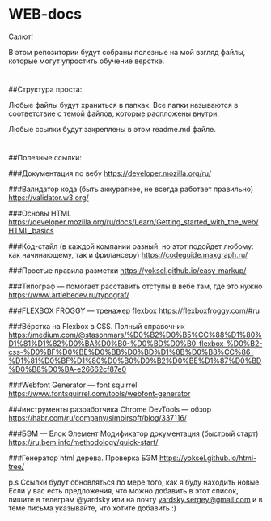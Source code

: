 # WEB-docs

Салют!

В этом репозитории будут собраны полезные на мой взгляд файлы,
которые могут упростить обучение верстке. 

#
##Структура проста: 

Любые файлы будут храниться в папках. Все папки называются в соответствие с темой файлов,
которые распложены внутри.

Любые ссылки будут закреплены в этом readme.md файле.
#
##Полезные ссылки:

###Документация по вебу
https://developer.mozilla.org/ru/

###Валидатор кода (быть аккуратнее, не всегда работает правильно)
https://validator.w3.org/

###Основы HTML
https://developer.mozilla.org/ru/docs/Learn/Getting_started_with_the_web/HTML_basics

###Код-стайл (в каждой компании разный, но этот подойдет любому: как начинающему, так и фрилансеру)
https://codeguide.maxgraph.ru/

###Простые правила разметки
https://yoksel.github.io/easy-markup/

###Типограф — помогает расставить отступы в вебе там, где это нужно
https://www.artlebedev.ru/typograf/

###FLEXBOX FROGGY — тренажер flexbox
https://flexboxfroggy.com/#ru

###Вёрстка на Flexbox в CSS. Полный справочник
https://medium.com/@stasonmars/%D0%B2%D0%B5%CC%88%D1%80%D1%81%D1%82%D0%BA%D0%B0-%D0%BD%D0%B0-flexbox-%D0%B2-css-%D0%BF%D0%BE%D0%BB%D0%BD%D1%8B%D0%B8%CC%86-%D1%81%D0%BF%D1%80%D0%B0%D0%B2%D0%BE%D1%87%D0%BD%D0%B8%D0%BA-e26662cf87e0

###Webfont Generator — font squirrel
https://www.fontsquirrel.com/tools/webfont-generator

###инструменты разработчика Chrome DevTools — обзор
https://habr.com/ru/company/simbirsoft/blog/337116/

###БЭМ — Блок Элемент Модификатор документация (быстрый старт)
https://ru.bem.info/methodology/quick-start/

###Генератор html дерева. Проверка БЭМ
https://yoksel.github.io/html-tree/

 p.s
 Ссылки будут обновляться по мере того, как я буду находить новые.
 Если у вас есть предложения, что можно добавить в этот список,
 пишите в телеграм @yardsky или на почту yardsky.sergey@gmail.com и в теме письма указывайте, 
 что хотите добавить :) 
